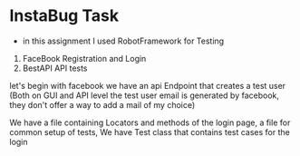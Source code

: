 # InstaBug Task 
* in this assignment I used RobotFramework for Testing 
1. FaceBook Registration and Login 
2. BestAPI API tests 

let's begin with facebook 
we have an api Endpoint that creates a test user (Both on GUI and API level 
the test user email is generated by facebook, they don't offer a way to add a mail of my choice)

We have a file containing Locators and methods of the 
login page, a file for common setup of tests,
We have Test class that contains test cases for the login 
